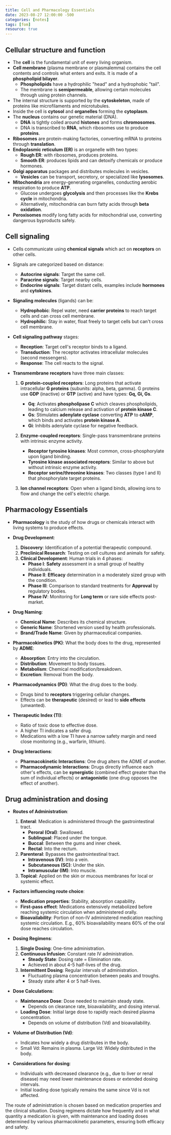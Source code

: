 ```yaml
---
title: Cell and Pharmacology Essentials
date: 2023-08-27 12:00:00 -500
categories: [notes]
tags: [fom]
resource: true
---
```


## Cellular structure and function

- The **cell** is the fundamental unit of every living organism.
- **Cell membrane** (plasma membrane or plasmalemma) contains the cell contents and controls what enters and exits. It is made of a **phospholipid bilayer**.
  - **Phospholipids** have a hydrophilic "head" and a hydrophobic "tail".
  - The membrane is **semipermeable**, allowing certain molecules through using protein channels.
- The internal structure is supported by the **cytoskeleton**, made of proteins like microfilaments and microtubules.
- Inside the cell is **cytosol** and **organelles** forming the **cytoplasm**.
- The **nucleus** contains our genetic material (DNA).
  - **DNA** is tightly coiled around **histones** and forms **chromosomes**.
  - DNA is transcribed to **RNA**, which ribosomes use to produce **proteins**.
- **Ribosomes** are protein-making factories, converting mRNA to proteins through **translation**.
- **Endoplasmic reticulum (ER)** is an organelle with two types:
  - **Rough ER**: with ribosomes, produces proteins.
  - **Smooth ER**: produces lipids and can detoxify chemicals or produce hormones.
- **Golgi apparatus** packages and distributes molecules in vesicles.
  - **Vesicles** can be transport, secretory, or specialized like **lysosomes**.
- **Mitochondria** are energy-generating organelles, conducting aerobic respiration to produce **ATP**.
  - Glucose undergoes **glycolysis** and then processes like the **Krebs cycle** in mitochondria.
  - Alternatively, mitochondria can burn fatty acids through **beta oxidation**.
- **Peroxisomes** modify long fatty acids for mitochondrial use, converting dangerous byproducts safely.

## Cell signaling

- Cells communicate using **chemical signals** which act on **receptors** on other cells.
  
- Signals are categorized based on distance:
  - **Autocrine signals**: Target the same cell.
  - **Paracrine signals**: Target nearby cells.
  - **Endocrine signals**: Target distant cells, examples include **hormones** and **cytokines**.
  
- **Signaling molecules** (ligands) can be:
  - **Hydrophobic**: Repel water, need **carrier proteins** to reach target cells and can cross cell membrane.
  - **Hydrophilic**: Stay in water, float freely to target cells but can't cross cell membrane.

- **Cell signaling pathway** stages:
  - **Reception**: Target cell's receptor binds to a ligand.
  - **Transduction**: The receptor activates intracellular molecules (second messengers).
  - **Response**: The cell reacts to the signal.

- **Transmembrane receptors** have three main classes:
  1. **G protein-coupled receptors**: Long proteins that activate intracellular **G proteins** (subunits: alpha, beta, gamma). G proteins use **GDP** (inactive) or **GTP** (active) and have types: **Gq, Gi, Gs**.
     - **Gq**: Activates **phospholipase C** which cleaves phospholipids, leading to calcium release and activation of **protein kinase C**.
     - **Gs**: Stimulates **adenylate cyclase** converting **ATP** to **cAMP**, which binds and activates **protein kinase A**.
     - **Gi**: Inhibits adenylate cyclase for negative feedback.
     
  2. **Enzyme-coupled receptors**: Single-pass transmembrane proteins with intrinsic enzyme activity.
     - **Receptor tyrosine kinases**: Most common, cross-phosphorylate upon ligand binding.
     - **Tyrosine kinase associated receptors**: Similar to above but without intrinsic enzyme activity.
     - **Receptor serine/threonine kinases**: Two classes (type I and II) that phosphorylate target proteins.
     
  3. **Ion channel receptors**: Open when a ligand binds, allowing ions to flow and change the cell's electric charge.

## Pharmacology Essentials

- **Pharmacology** is the study of how drugs or chemicals interact with living systems to produce effects.
  
- **Drug Development**:
  1. **Discovery**: Identification of a potential therapeutic compound.
  2. **Preclinical Research**: Testing on cell cultures and animals for safety.
  3. **Clinical Development**: Human trials in 4 phases:
     - **Phase I**: **Safety** assessment in a small group of healthy individuals.
     - **Phase II**: **Efficacy** determination in a moderately sized group with the condition.
     - **Phase III**: Comparison to standard treatments for **Approval** by regulatory bodies.
     - **Phase IV**: Monitoring for **Long term** or rare side effects post-market.
  
- **Drug Naming**:
  - **Chemical Name**: Describes its chemical structure.
  - **Generic Name**: Shortened version used by health professionals.
  - **Brand/Trade Name**: Given by pharmaceutical companies.

- **Pharmacokinetics (PK)**: What the body does to the drug, represented by **ADME**:
  - **Absorption**: Entry into the circulation.
  - **Distribution**: Movement to body tissues.
  - **Metabolism**: Chemical modification/breakdown.
  - **Excretion**: Removal from the body.

- **Pharmacodynamics (PD)**: What the drug does to the body.
  - Drugs bind to **receptors** triggering cellular changes.
  - Effects can be **therapeutic** (desired) or lead to **side effects** (unwanted).

- **Therapeutic Index (TI)**:
  - Ratio of toxic dose to effective dose.
  - A higher TI indicates a safer drug.
  - Medications with a low TI have a narrow safety margin and need close monitoring (e.g., warfarin, lithium).

- **Drug Interactions**:
  - **Pharmacokinetic Interactions**: One drug alters the ADME of another.
  - **Pharmacodynamic Interactions**: Drugs directly influence each other's effects, can be **synergistic** (combined effect greater than the sum of individual effects) or **antagonistic** (one drug opposes the effect of another).

## Drug administration and dosing

- **Routes of Administration**:
  1. **Enteral**: Medication is administered through the gastrointestinal tract.
     - **Peroral (Oral)**: Swallowed.
     - **Sublingual**: Placed under the tongue.
     - **Buccal**: Between the gums and inner cheek.
     - **Rectal**: Into the rectum.
  2. **Parenteral**: Bypasses the gastrointestinal tract.
     - **Intravenous (IV)**: Into a vein.
     - **Subcutaneous (SC)**: Under the skin.
     - **Intramuscular (IM)**: Into muscle.
  3. **Topical**: Applied on the skin or mucous membranes for local or systemic effect.

- **Factors influencing route choice**:
  - **Medication properties**: Stability, absorption capability.
  - **First-pass effect**: Medications extensively metabolized before reaching systemic circulation when administered orally.
  - **Bioavailability**: Portion of non-IV administered medication reaching systemic circulation. E.g., 60% bioavailability means 60% of the oral dose reaches circulation.

- **Dosing Regimens**:
  1. **Single Dosing**: One-time administration.
  2. **Continuous Infusion**: Constant rate IV administration.
     - **Steady State**: Dosing rate = Elimination rate.
     - Achieved in about 4-5 half-lives of the drug.
  3. **Intermittent Dosing**: Regular intervals of administration.
     - Fluctuating plasma concentration between peaks and troughs.
     - Steady state after 4 or 5 half-lives.

- **Dose Calculations**:
  - **Maintenance Dose**: Dose needed to maintain steady state.
    - Depends on clearance rate, bioavailability, and dosing interval.
  - **Loading Dose**: Initial large dose to rapidly reach desired plasma concentration.
    - Depends on volume of distribution (Vd) and bioavailability.

- **Volume of Distribution (Vd)**:
  - Indicates how widely a drug distributes in the body.
  - Small Vd: Remains in plasma. Large Vd: Widely distributed in the body.

- **Considerations for dosing**:
  - Individuals with decreased clearance (e.g., due to liver or renal disease) may need lower maintenance doses or extended dosing intervals.
  - Initial loading dose typically remains the same since Vd is not affected.

The route of administration is chosen based on medication properties and the clinical situation. Dosing regimens dictate how frequently and in what quantity a medication is given, with maintenance and loading doses determined by various pharmacokinetic parameters, ensuring both efficacy and safety.
